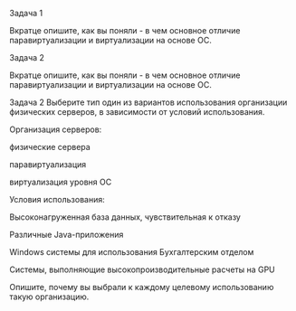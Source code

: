 Задача 1

Вкратце опишите, как вы поняли - в чем основное отличие паравиртуализации и виртуализации на основе ОС.



Задача 2

Вкратце опишите, как вы поняли - в чем основное отличие паравиртуализации и виртуализации на основе ОС.

Задача 2
Выберите тип один из вариантов использования организации физических серверов, в зависимости от условий использования.

Организация серверов:

физические сервера

паравиртуализация

виртуализация уровня ОС

Условия использования:

Высоконагруженная база данных, чувствительная к отказу

Различные Java-приложения

Windows системы для использования Бухгалтерским отделом

Системы, выполняющие высокопроизводительные расчеты на GPU

Опишите, почему вы выбрали к каждому целевому использованию такую организацию.